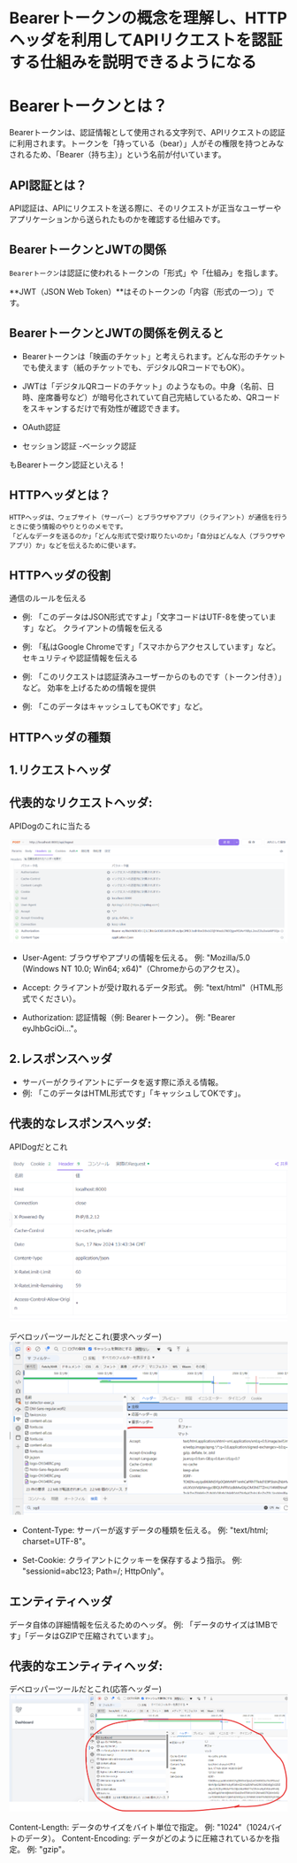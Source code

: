 # Bearerトークンの概念を理解し、HTTPヘッダを利用してAPIリクエストを認証する仕組みを説明できるようになる


# Bearerトークンとは？

Bearerトークンは、認証情報として使用される文字列で、APIリクエストの認証に利用されます。トークンを「持っている（bear）」人がその権限を持つとみなされるため、「Bearer（持ち主）」という名前が付いています。

## API認証とは？

API認証は、APIにリクエストを送る際に、そのリクエストが正当なユーザーやアプリケーションから送られたものかを確認する仕組みです。

## BearerトークンとJWTの関係

`Bearerトークン`は認証に使われるトークンの「形式」や「仕組み」を指します。

**JWT（JSON Web Token）**はそのトークンの「内容（形式の一つ）」です。

## BearerトークンとJWTの関係を例えると

- Bearerトークンは「映画のチケット」と考えられます。どんな形のチケットでも使えます（紙のチケットでも、デジタルQRコードでもOK）。

- JWTは「デジタルQRコードのチケット」のようなもの。中身（名前、日時、座席番号など）が暗号化されていて自己完結しているため、QRコードをスキャンするだけで有効性が確認できます。

- OAuth認証
- セッション認証
-ベーシック認証

もBearerトークン認証といえる！


## HTTPヘッダとは？

```
HTTPヘッダは、ウェブサイト（サーバー）とブラウザやアプリ（クライアント）が通信を行うときに使う情報のやりとりのメモです。
「どんなデータを送るのか」「どんな形式で受け取りたいのか」「自分はどんな人（ブラウザやアプリ）か」などを伝えるために使います。
```

## HTTPヘッダの役割

通信のルールを伝える

- 例: 「このデータはJSON形式ですよ」「文字コードはUTF-8を使っています」など。
クライアントの情報を伝える

- 例: 「私はGoogle Chromeです」「スマホからアクセスしています」など。
セキュリティや認証情報を伝える

- 例: 「このリクエストは認証済みユーザーからのものです（トークン付き）」など。
効率を上げるための情報を提供

- 例: 「このデータはキャッシュしてもOKです」など。

## HTTPヘッダの種類

## 1.リクエストヘッダ

## 代表的なリクエストヘッダ:


APIDogのこれに当たる

![alt text](image-9.png)

- User-Agent: ブラウザやアプリの情報を伝える。
例: "Mozilla/5.0 (Windows NT 10.0; Win64; x64)"（Chromeからのアクセス）。

- Accept: クライアントが受け取れるデータ形式。
例: "text/html"（HTML形式でください）。

- Authorization: 認証情報（例: Bearerトークン）。
例: "Bearer eyJhbGciOi..."。

## 2.レスポンスヘッダ

- サーバーがクライアントにデータを返す際に添える情報。
- 例:
「このデータはHTML形式です」「キャッシュしてOKです」。

## 代表的なレスポンスヘッダ:

APIDogだとこれ

![alt text](image-10.png)

デベロッパーツールだとこれ(要求ヘッダー)
![alt text](image-12.png)

- Content-Type: サーバーが返すデータの種類を伝える。
例: "text/html; charset=UTF-8"。


- Set-Cookie: クライアントにクッキーを保存するよう指示。
例: "sessionid=abc123; Path=/; HttpOnly"。



## エンティティヘッダ

データ自体の詳細情報を伝えるためのヘッダ。
例:
「データのサイズは1MBです」「データはGZIPで圧縮されています」。

## 代表的なエンティティヘッダ:

デベロッパーツールだとこれ(応答ヘッダー)
![alt text](image-11.png)

Content-Length: データのサイズをバイト単位で指定。
例: "1024"（1024バイトのデータ）。
Content-Encoding: データがどのように圧縮されているかを指定。
例: "gzip"。